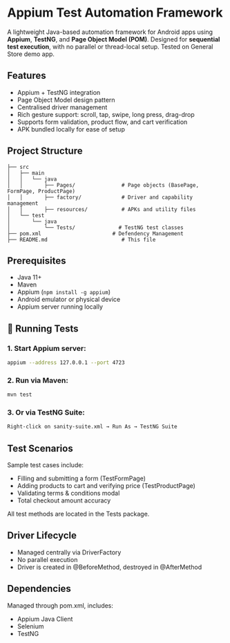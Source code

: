 # Appium Test Automation Framework

A lightweight Java-based automation framework for Android apps using **Appium**, **TestNG**, and **Page Object Model (POM)**. Designed for **sequential test execution**, with no parallel or thread-local setup. Tested on General Store demo app.


## Features

- Appium + TestNG integration
- Page Object Model design pattern
- Centralised driver management
- Rich gesture support: scroll, tap, swipe, long press, drag-drop
- Supports form validation, product flow, and cart verification
- APK bundled locally for ease of setup


## Project Structure
```
├── src
│   ├── main
│   │   └── java
│   │       ├── Pages/               # Page objects (BasePage, FormPage, ProductPage)
│   │       ├── factory/             # Driver and capability management
│   │       ├── resources/           # APKs and utility files              
│   └── test
│       └── java
│           └── Tests/              # TestNG test classes
├── pom.xml                       # Defendency Management
├── README.md                        # This file
```

## Prerequisites

- Java 11+
- Maven
- Appium (`npm install -g appium`)
- Android emulator or physical device
- Appium server running locally


## 🚀 Running Tests

### 1. Start Appium server:
```bash
appium --address 127.0.0.1 --port 4723
```
### 2. Run via Maven:
```bash
mvn test
```
### 3. Or via TestNG Suite:
```bash
Right-click on sanity-suite.xml → Run As → TestNG Suite
```

## Test Scenarios
Sample test cases include:
- Filling and submitting a form (TestFormPage)
- Adding products to cart and verifying price (TestProductPage)
- Validating terms & conditions modal
- Total checkout amount accuracy

All test methods are located in the Tests package.
## Driver Lifecycle
- Managed centrally via DriverFactory
- No parallel execution
- Driver is created in @BeforeMethod, destroyed in @AfterMethod

## Dependencies
Managed through pom.xml, includes:
- Appium Java Client
- Selenium
- TestNG